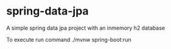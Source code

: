 # spring-data-jpa
A simple spring data jpa project with an inmemory h2 database

To execute run command ./mvnw spring-boot:run
